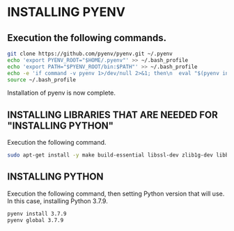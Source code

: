 # INSTALLING PYENV

## Execution the following commands.

```bash
git clone https://github.com/pyenv/pyenv.git ~/.pyenv
echo 'export PYENV_ROOT="$HOME/.pyenv"' >> ~/.bash_profile
echo 'export PATH="$PYENV_ROOT/bin:$PATH"' >> ~/.bash_profile
echo -e 'if command -v pyenv 1>/dev/null 2>&1; then\n  eval "$(pyenv init -)"\nfi' >> ~/.bash_profile
source ~/.bash_profile
```
Installation of pyenv is now complete.

## INSTALLING LIBRARIES THAT ARE NEEDED FOR "INSTALLING PYTHON"

Execution the following command.

```bash
sudo apt-get install -y make build-essential libssl-dev zlib1g-dev libbz2-dev libreadline-dev libsqlite3-dev wget curl llvm libncurses5-dev libncursesw5-dev xz-utils tk-dev
```

## INSTALLING PYTHON

Execution the following command, then setting Python version that will use.
In this case, installing Python 3.7.9.

```bash
pyenv install 3.7.9
pyenv global 3.7.9
```
